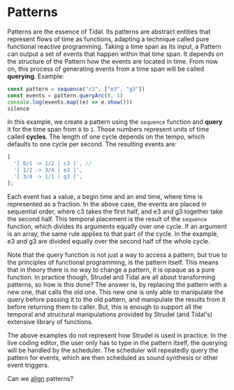 # Patterns

Patterns are the essence of Tidal. Its patterns are abstract entities that represent flows of time as functions, adapting a technique called pure functional reactive programming. Taking a time span as its input, a Pattern can output a set of events that happen within that time span. It depends on the structure of the Pattern how the events are located in time.
From now on, this process of generating events from a time span will be called **querying**.
Example:

```javascript
const pattern = sequence("c3", ["e3", "g3"])
const events = pattern.queryArc(0, 1)
console.log(events.map((e) => e.show()))
silence
```

In this example, we create a pattern using the `sequence` function and **query** it for the time span from `0` to `1`.
Those numbers represent units of time called **cycles**. The length of one cycle depends on the tempo, which defaults to one cycle per second.
The resulting events are:

```js
[
  '[ 0/1 -> 1/2 | c3 ]', //
  '[ 1/2 -> 3/4 | e3 ]',
  '[ 3/4 -> 1/1 | g3 ]',
];
```

Each event has a value, a begin time and an end time, where time is represented as a fraction. In the above case, the events are placed in sequential order, where c3 takes the first half, and e3 and g3 together take the second half. This temporal placement is the result of the `sequence` function, which divides its arguments equally over one cycle. If an argument is an array, the same rule applies to that part of the cycle. In the example, e3 and g3 are divided equally over the second half of the whole cycle.

Note that the query function is not just a way to access a pattern, but true to the principles of functional programming, is the pattern itself. This means that in theory there is no way to change a pattern, it is opaque as a pure function. In practice though, Strudel and Tidal are all about transforming patterns, so how is this done? The answer is, by replacing the pattern with a new one, that calls the old one. This new one is only able to manipulate the query before passing it to the old pattern, and manipulate the results from it before returning them to caller. But, this is enough to support all the temporal and structural manipulations provided by Strudel (and Tidal's) extensive library of functions.

The above examples do not represent how Strudel is used in practice. In the live coding editor, the user only has to type in the pattern itself, the querying will be handled by the scheduler. The scheduler will repeatedly query the pattern for events, which are then scheduled as sound synthesis or other event triggers.

Can we [align](/technical-manual/alignment) patterns?